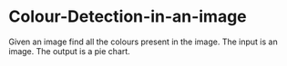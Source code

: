 # Colour-Detection-in-an-image
Given an image find all the colours present in the image. The input is an image. The output is a pie chart.
